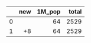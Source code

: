 |    |   new |   1M_pop |   total |
|---:|------:|---------:|--------:|
|  0 |       |       64 |    2529 |
|  1 |    +8 |       64 |    2529 |
